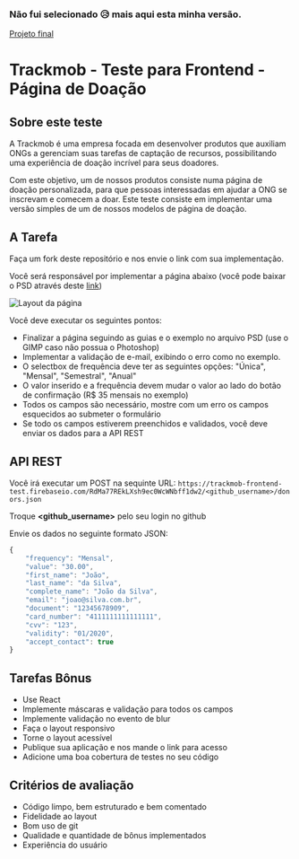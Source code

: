 ### Não fui selecionado 😥 mais aqui esta minha versão.

[Projeto final](http://trackmob-test.surge.sh)

# **Trackmob - Teste para Frontend - Página de Doação**

## Sobre este teste

A Trackmob é uma empresa focada em desenvolver produtos que auxiliam ONGs a gerenciam suas tarefas de captação de recursos, possibilitando uma experiência de doação incrível para seus doadores.

Com este objetivo, um de nossos produtos consiste numa página de doação personalizada, para que pessoas interessadas em ajudar a ONG se inscrevam e comecem a doar.
Este teste consiste em implementar uma versão simples de um de nossos modelos de página de doação.

## A Tarefa

Faça um fork deste repositório e nos envie o link com sua implementação.

Você será responsável por implementar a página abaixo (você pode baixar o PSD através deste [link](https://drive.google.com/file/d/0B6UrrFcFJAjXRHdNZUJTYnJsd2s/view?usp=sharing))

![Layout da página](https://i.imgur.com/9tcPGHS.png)

Você deve executar os seguintes pontos:

- Finalizar a página seguindo as guias e o exemplo no arquivo PSD (use o GIMP caso não possua o Photoshop)
- Implementar a validação de e-mail, exibindo o erro como no exemplo.
- O selectbox de frequência deve ter as seguintes opções: "Única", "Mensal", "Semestral", "Anual"
- O valor inserido e a frequência devem mudar o valor ao lado do botão de confirmação (R$ 35 mensais no exemplo)
- Todos os campos são necessário, mostre com um erro os campos esquecidos ao submeter o formulário
- Se todo os campos estiverem preenchidos e validados, você deve enviar os dados para a API REST

## API REST

Você irá executar um POST na sequinte URL:
`https://trackmob-frontend-test.firebaseio.com/RdMa77REkLXsh9ec0WcWNbff1dw2/<github_username>/donors.json`

Troque **<github_username>** pelo seu login no github

Envie os dados no seguinte formato JSON:
```javascript
{
	"frequency": "Mensal",
	"value": "30.00",
	"first_name": "João",
	"last_name": "da Silva",
	"complete_name": "João da Silva",
	"email": "joao@silva.com.br",
	"document": "12345678909",
	"card_number": "4111111111111111",
	"cvv": "123",
	"validity": "01/2020",
	"accept_contact": true
}
```

## Tarefas Bônus

- Use React
- Implemente máscaras e validação para todos os campos
- Implemente validação no evento de blur
- Faça o layout responsivo
- Torne o layout acessível
- Publique sua aplicação e nos mande o link para acesso
- Adicione uma boa cobertura de testes no seu código

## Critérios de avaliação

- Código limpo, bem estruturado e bem comentado
- Fidelidade ao layout
- Bom uso de git
- Qualidade e quantidade de bônus implementados
- Experiência do usuário
